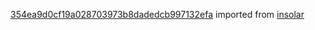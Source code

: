 [354ea9d0cf19a028703973b8dadedcb997132efa](https://github.com/insolar/insolar/commit/354ea9d0cf19a028703973b8dadedcb997132efa) imported from [insolar](https://github.com/insolar/insolar)
